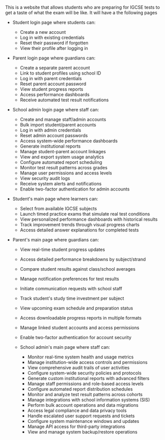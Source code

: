 This is a website that allows students who are preparing for IGCSE tests to get a taste of what the exam will be like.
It will have a the following pages
- Student login page where students can:
  - Create a new account
  - Log in with existing credentials
  - Reset their password if forgotten
  - View their profile after logging in
- Parent login page where guardians can:
    - Create a separate parent account
    - Link to student profiles using school ID
    - Log in with parent credentials
    - Reset parent account password
    - View student progress reports
    - Access performance dashboards
    - Receive automated test result notifications
- School admin login page where staff can:
  - Create and manage staff/admin accounts
  - Bulk import student/parent accounts
  - Log in with admin credentials
  - Reset admin account passwords
  - Access system-wide performance dashboards
  - Generate institutional reports
  - Manage student-parent account linkages
  - View and export system usage analytics
  - Configure automated report scheduling
  - Monitor test result patterns across grades
  - Manage user permissions and access levels
  - View security audit logs
  - Receive system alerts and notifications
  - Enable two-factor authentication for admin accounts

- Student's main page where learners can:
  - Select from available IGCSE subjects
  - Launch timed practice exams that simulate real test conditions
  - View personalized performance dashboards with historical results
  - Track improvement trends through visual progress charts
  - Access detailed answer explanations for completed tests

- Parent's main page where guardians can:
  - View real-time student progress updates
  - Access detailed performance breakdowns by subject/strand
  - Compare student results against class/school averages
  - Manage notification preferences for test results
  - Initiate communication requests with school staff
  - Track student's study time investment per subject
  - View upcoming exam schedule and preparation status
  - Access downloadable progress reports in multiple formats
  - Manage linked student accounts and access permissions
  - Enable two-factor authentication for account security

  - School admin's main page where staff can:
    - Monitor real-time system health and usage metrics
    - Manage institution-wide access controls and permissions
    - View comprehensive audit trails of user activities
    - Configure system-wide security policies and protocols
    - Generate custom institutional reports with advanced filters
    - Manage staff permissions and role-based access levels
    - Configure automated report distribution schedules
    - Monitor and analyze test result patterns across cohorts
    - Manage integrations with school information systems (SIS)
    - Perform bulk account operations and data migrations
    - Access legal compliance and data privacy tools
    - Handle escalated user support requests and tickets
    - Configure system maintenance windows and updates
    - Manage API access for third-party integrations
    - View and manage system backup/restore operations